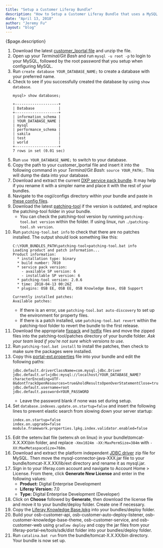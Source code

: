 ```yaml
---
title: "Setup a Customer Liferay Bundle"
description: "How to Setup a Customer Liferay Bundle that uses a MySQL database."
date: "April 13, 2018"
author: "Jeremy Fu"
layout: "blog"
---
```


<article>

{$page.description}

1. Download the latest [customer_lportal file](https://files.liferay.com/private/lrdcom/) and unzip the file.
2. Open up your *Terminal/Git Bash* and run ```mysql -u root -p``` to login to your MySQL, followed by the root password that you setup when configuring MySQL.
3. Run ```create database YOUR_DATABASE_NAME;``` to create a database with your preferred name. 
4. Check to see if you successfully created the database by using ```show database```.
    ```shell
    mysql> show databases;

    +--------------------+
    | Database           |
    +--------------------+
    | information_schema |
    | YOUR_DATABASE_NAME |
    | mysql              |
    | performance_schema |
    | sakila             |
    | test               |
    | world              |
    +--------------------+
    7 rows in set (0.01 sec)
    ```
5. Run ```use YOUR_DATABASE_NAME;``` to switch to your database. 
6. Copy the path to your customer_lportal file and insert it into the following command in your *Terminal/Git Bash*: ```source YOUR_PATH;```. This will dump the data into your database.
7. Download and extract the current [DXP service pack bundle](https://files.liferay.com/private/ee/portal/7.0.10.3/liferay-dxp-digital-enterprise-tomcat-7.0-sp3-20170503123037723.zip). It may help if you rename it with a simpler name and place it with the rest of your bundles.
8. Navigate to the osgi/configs directory within your bundle and paste in [these config files](https://drive.google.com/drive/folders/0B0_9aJ594_bbb1BXTmJfQUNYMk0?usp=sharing).
9. Download the latest [patching-tool](https://web.liferay.com/group/customer/dxp/downloads/digital-enterprise/patching-tool) if the version is outdated, and replace the patching-tool folder in your bundle.
    - You can check the patching-tool version by running ```patching-tool.bat version``` within the folder. If using linux, run ```./patching-tool.sh version```.
10. Run ```patching-tool.bat info``` to check that there are no patches installed. The output should look something like this:
    ```shell
    C:\YOUR_BUNDLES_PATH\patching-tool>patching-tool.bat info
    Loading product and patch information...
    Product information:
      * installation type: binary
      * build number: 7010
      * service pack version:
        - available SP version: 6
        - installable SP version: 6
      * patching-tool version: 2.0.6
      * time: 2018-04-13 00:26Z
      * plugins: OSB EE, OSB EE, OSB Knowledge Base, OSB Support

    Currently installed patches:
    Available patches:
    ```
    - If there is an error, use ```patching-tool.bat auto-discovery``` to set up the environment for property files.
    - If there is a patch installed, use ```patching-tool.bat revert``` within the patching-tool folder to revert the bundle to the first release.
11. Download the appropriate [fixpack](https://files.liferay.com/private/ee/fix-packs/7.0.10/de/) and [hotfix](https://files.liferay.com/private/ee/fix-packs/7.0.10/hotfix/) files and move the zipped files into the patching-tool/patches directory of your bundle folder. *Ask your team lead if you're not sure which versions to use.*
12. Run ```patching-tool.bat install``` to install the patches, then check to make sure the packages were installed.
13. Copy this [portal-ext.properties](https://drive.google.com/a/liferay.com/file/d/0B0_9aJ594_bbOG9sclFvMVhBcms/view?usp=sharing) file into your bundle and edit the following paths:
    ```shell
    jdbc.default.driverClassName=com.mysql.jdbc.Driver
    jdbc.default.url=jdbc:mysql://localhost/YOUR_DATABASE_NAME?characterEncoding=UTF-8&dontTrackOpenResources=true&holdResultsOpenOverStatementClose=true&useFastDateParsing=false&useUnicode=true
    jdbc.default.username=root
    jdbc.default.password=YOUR_PASSWORD
    ```
    - Leave the password blank if none was set during setup.
14. Set ```database.indexes.update.on.startup=false``` and insert the following lines to prevent elastic search from slowing down your server startup:
    ```shell
    index.on.startup=false
    index.on.upgrade=false
    module.framework.properties.lpkg.index.validator.enabled=false
    ```
15. Edit the setenv.bat file (setenv.sh on linux) in your bundle\tomcat-X.X.XX\bin folder, and replace ```-Xmx1024m -XX:MaxPermSize=384m``` with ```-XX:MaxMetaspaceSize=768m```.
16. Download and extract the platform independent [JDBC driver](https://dev.mysql.com/downloads/connector/j/) zip file for MySQL. Then move the mysql-connector-java-XXX.jar file to your bundle/tomcat-X.X.XX/lib/ext directory and rename it as mysql.jar.
17. Sign in to your liferay.com account and navigate to Account Home > License. From there, click **Generate New License** and enter in the following values:
    - **Product:** Digital Enterprise Development
    - **Liferay Version:** 7.0
    - **Type:** Digital Enterprise Development (Developer)
18. Click on **Choose** followed by **Generate**, then download the license file and move it to your bundle/deploy folder. Create one if necessary.
19. Copy the [Liferay Knowledge Base.lpkg](https://drive.google.com/a/liferay.com/file/d/0B0_9aJ594_bbVG5EaVhlVFF3Y1U/view?usp=sharing) into your bundles/deploy folder.
20. Build your osb-customer-api, osb-customer-auto-deploy-listener, osb-customer-knowledge-base-theme, osb-customer-service, and osb-customer-web using ```gradlew deploy``` and copy the jar files from your liferay-portal-ee/tools/sdk/dist folder into your bundles/deploy folder.
21. Run ```catalina.bat run``` from the bundle/tomcat-X.X.XX/bin directory. Your bundle is now set up.
</article>